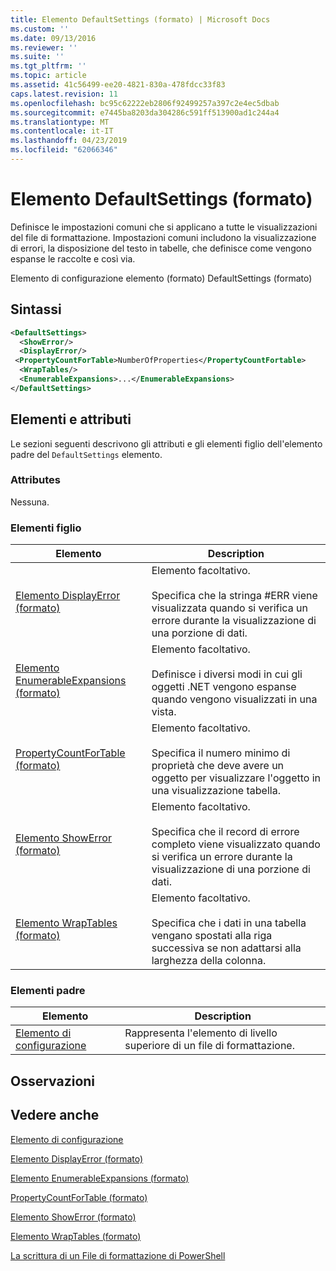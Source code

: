 ```yaml
---
title: Elemento DefaultSettings (formato) | Microsoft Docs
ms.custom: ''
ms.date: 09/13/2016
ms.reviewer: ''
ms.suite: ''
ms.tgt_pltfrm: ''
ms.topic: article
ms.assetid: 41c56499-ee20-4821-830a-478fdcc33f83
caps.latest.revision: 11
ms.openlocfilehash: bc95c62222eb2806f92499257a397c2e4ec5dbab
ms.sourcegitcommit: e7445ba8203da304286c591ff513900ad1c244a4
ms.translationtype: MT
ms.contentlocale: it-IT
ms.lasthandoff: 04/23/2019
ms.locfileid: "62066346"
---
```

# <a name="defaultsettings-element-format"></a>Elemento DefaultSettings (formato)

Definisce le impostazioni comuni che si applicano a tutte le visualizzazioni del file di formattazione. Impostazioni comuni includono la visualizzazione di errori, la disposizione del testo in tabelle, che definisce come vengono espanse le raccolte e così via.

Elemento di configurazione elemento (formato) DefaultSettings (formato)

## <a name="syntax"></a>Sintassi

```xml
<DefaultSettings>
  <ShowError/>
  <DisplayError/>
 <PropertyCountForTable>NumberOfProperties</PropertyCountFortable>
  <WrapTables/>
  <EnumerableExpansions>...</EnumerableExpansions>
</DefaultSettings>
```

## <a name="attributes-and-elements"></a>Elementi e attributi

Le sezioni seguenti descrivono gli attributi e gli elementi figlio dell'elemento padre del `DefaultSettings` elemento.

### <a name="attributes"></a>Attributes

Nessuna.

### <a name="child-elements"></a>Elementi figlio

|Elemento|Description|
|-------------|-----------------|
|[Elemento DisplayError (formato)](./displayerror-element-format.md)|Elemento facoltativo.<br /><br /> Specifica che la stringa #ERR viene visualizzata quando si verifica un errore durante la visualizzazione di una porzione di dati.|
|[Elemento EnumerableExpansions (formato)](./enumerableexpansions-element-format.md)|Elemento facoltativo.<br /><br /> Definisce i diversi modi in cui gli oggetti .NET vengono espanse quando vengono visualizzati in una vista.|
|[PropertyCountForTable (formato)](./propertycountfortable-element-format.md)|Elemento facoltativo.<br /><br /> Specifica il numero minimo di proprietà che deve avere un oggetto per visualizzare l'oggetto in una visualizzazione tabella.|
|[Elemento ShowError (formato)](./showerror-element-format.md)|Elemento facoltativo.<br /><br /> Specifica che il record di errore completo viene visualizzato quando si verifica un errore durante la visualizzazione di una porzione di dati.|
|[Elemento WrapTables (formato)](./wraptables-element-format.md)|Elemento facoltativo.<br /><br /> Specifica che i dati in una tabella vengano spostati alla riga successiva se non adattarsi alla larghezza della colonna.|

### <a name="parent-elements"></a>Elementi padre

|Elemento|Description|
|-------------|-----------------|
|[Elemento di configurazione](./configuration-element-format.md)|Rappresenta l'elemento di livello superiore di un file di formattazione.|

## <a name="remarks"></a>Osservazioni

## <a name="see-also"></a>Vedere anche

[Elemento di configurazione](./configuration-element-format.md)

[Elemento DisplayError (formato)](./displayerror-element-format.md)

[Elemento EnumerableExpansions (formato)](./enumerableexpansions-element-format.md)

[PropertyCountForTable (formato)](./propertycountfortable-element-format.md)

[Elemento ShowError (formato)](./showerror-element-format.md)

[Elemento WrapTables (formato)](./wraptables-element-format.md)

[La scrittura di un File di formattazione di PowerShell](./writing-a-powershell-formatting-file.md)
